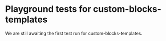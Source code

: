# Playground tests for custom-blocks-templates
We are still awaiting the first test run for custom-blocks-templates.
